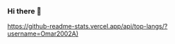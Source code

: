 ### Hi there 👋
[https://github-readme-stats.vercel.app/api/top-langs/?username=Omar2002A)](https://github.com/anuraghazra/github-readme-stats)
<!--
**Omar2002A/Omar2002A** is a ✨ _special_ ✨ repository because its `README.md` (this file) appears on your GitHub profile.

Here are some ideas to get you started:

- 🔭 I’m currently working on ...
- 🌱 I’m currently learning ...
- 👯 I’m looking to collaborate on ...
- 🤔 I’m looking for help with ...
- 💬 Ask me about ...
- 📫 How to reach me: ...
- 😄 Pronouns: ...
- ⚡ Fun fact: ...
-->
